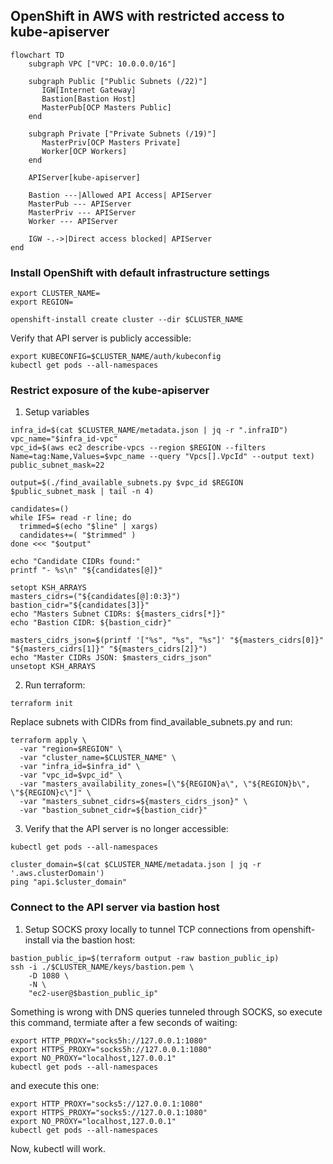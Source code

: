 ## OpenShift in AWS with restricted access to kube-apiserver

```mermaid
flowchart TD
    subgraph VPC ["VPC: 10.0.0.0/16"]

    subgraph Public ["Public Subnets (/22)"]
       IGW[Internet Gateway]
       Bastion[Bastion Host]
       MasterPub[OCP Masters Public]
    end

    subgraph Private ["Private Subnets (/19)"]
       MasterPriv[OCP Masters Private]
       Worker[OCP Workers]
    end

    APIServer[kube-apiserver]

    Bastion ---|Allowed API Access| APIServer
    MasterPub --- APIServer
    MasterPriv --- APIServer
    Worker --- APIServer

    IGW -.->|Direct access blocked| APIServer
end
```

### Install OpenShift with default infrastructure settings

```shell
export CLUSTER_NAME=
export REGION=
```

```shell
openshift-install create cluster --dir $CLUSTER_NAME
```

Verify that API server is publicly accessible:
```shell
export KUBECONFIG=$CLUSTER_NAME/auth/kubeconfig
kubectl get pods --all-namespaces
```

### Restrict exposure of the kube-apiserver

1. Setup variables
```shell
infra_id=$(cat $CLUSTER_NAME/metadata.json | jq -r ".infraID")
vpc_name="$infra_id-vpc"
vpc_id=$(aws ec2 describe-vpcs --region $REGION --filters Name=tag:Name,Values=$vpc_name --query "Vpcs[].VpcId" --output text)
public_subnet_mask=22

output=$(./find_available_subnets.py $vpc_id $REGION $public_subnet_mask | tail -n 4)

candidates=()
while IFS= read -r line; do
  trimmed=$(echo "$line" | xargs)
  candidates+=( "$trimmed" )
done <<< "$output"

echo "Candidate CIDRs found:"
printf "- %s\n" "${candidates[@]}"

setopt KSH_ARRAYS
masters_cidrs=("${candidates[@]:0:3}")
bastion_cidr="${candidates[3]}"
echo "Masters Subnet CIDRs: ${masters_cidrs[*]}"
echo "Bastion CIDR: ${bastion_cidr}"

masters_cidrs_json=$(printf '["%s", "%s", "%s"]' "${masters_cidrs[0]}" "${masters_cidrs[1]}" "${masters_cidrs[2]}")
echo "Master CIDRs JSON: $masters_cidrs_json"
unsetopt KSH_ARRAYS
```

2. Run terraform:
```shell
terraform init
```
Replace subnets with CIDRs from find_available_subnets.py and run:
```shell
terraform apply \
  -var "region=$REGION" \
  -var "cluster_name=$CLUSTER_NAME" \
  -var "infra_id=$infra_id" \
  -var "vpc_id=$vpc_id" \
  -var "masters_availability_zones=[\"${REGION}a\", \"${REGION}b\", \"${REGION}c\"]" \
  -var "masters_subnet_cidrs=${masters_cidrs_json}" \
  -var "bastion_subnet_cidr=${bastion_cidr}"
```

3. Verify that the API server is no longer accessible:
```shell
kubectl get pods --all-namespaces
```
```shell
cluster_domain=$(cat $CLUSTER_NAME/metadata.json | jq -r '.aws.clusterDomain')
ping "api.$cluster_domain"
```

### Connect to the API server via bastion host

1. Setup SOCKS proxy locally to tunnel TCP connections from openshift-install via the bastion host:
```shell
bastion_public_ip=$(terraform output -raw bastion_public_ip)
ssh -i ./$CLUSTER_NAME/keys/bastion.pem \
    -D 1080 \
    -N \
    "ec2-user@$bastion_public_ip"
```
Something is wrong with DNS queries tunneled through SOCKS, so execute this command, termiate after a few seconds of waiting:
```shell
export HTTP_PROXY="socks5h://127.0.0.1:1080"
export HTTPS_PROXY="socks5h://127.0.0.1:1080"
export NO_PROXY="localhost,127.0.0.1"
kubectl get pods --all-namespaces
```
and execute this one:
```shell
export HTTP_PROXY="socks5://127.0.0.1:1080"
export HTTPS_PROXY="socks5://127.0.0.1:1080"
export NO_PROXY="localhost,127.0.0.1"
kubectl get pods --all-namespaces
```
Now, kubectl will work.
